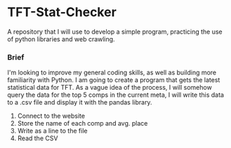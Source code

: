 # TFT-Stat-Checker
A repository that I will use to develop a simple program, practicing the use of python libraries and web crawling.

### Brief

I'm looking to improve my general coding skills, as well as building more familiarity with Python. I am going to create a program that gets the latest statistical data for TFT. As a vague idea of the process, I will somehow query the data for the top 5 comps in the current meta, I will write this data to a .csv file and display it with the pandas library. 

1. Connect to the website
2. Store the name of each comp and avg. place
3. Write as a line to the file
4. Read the CSV



